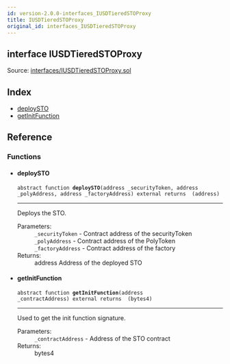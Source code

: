 ```yaml
---
id: version-2.0.0-interfaces_IUSDTieredSTOProxy
title: IUSDTieredSTOProxy
original_id: interfaces_IUSDTieredSTOProxy
---
```


<div class="contract-doc"><div class="contract"><h2 class="contract-header"><span class="contract-kind">interface</span> IUSDTieredSTOProxy</h2><div class="source">Source: <a href="git+https://github.com/PolymathNetwork/polymath-core/blob/v1.4.0/contracts/interfaces/IUSDTieredSTOProxy.sol" target="_blank">interfaces/IUSDTieredSTOProxy.sol</a></div></div><div class="index"><h2>Index</h2><ul><li><a href="interfaces_IUSDTieredSTOProxy.html#deploySTO">deploySTO</a></li><li><a href="interfaces_IUSDTieredSTOProxy.html#getInitFunction">getInitFunction</a></li></ul></div><div class="reference"><h2>Reference</h2><div class="functions"><h3>Functions</h3><ul><li><div class="item function"><span id="deploySTO" class="anchor-marker"></span><h4 class="name">deploySTO</h4><div class="body"><code class="signature"><span>abstract </span>function <strong>deploySTO</strong><span>(address _securityToken, address _polyAddress, address _factoryAddress) </span><span>external </span><span>returns  (address) </span></code><hr/><div class="description"><p>Deploys the STO.</p></div><dl><dt><span class="label-parameters">Parameters:</span></dt><dd><div><code>_securityToken</code> - Contract address of the securityToken</div><div><code>_polyAddress</code> - Contract address of the PolyToken</div><div><code>_factoryAddress</code> - Contract address of the factory</div></dd><dt><span class="label-return">Returns:</span></dt><dd>address Address of the deployed STO</dd></dl></div></div></li><li><div class="item function"><span id="getInitFunction" class="anchor-marker"></span><h4 class="name">getInitFunction</h4><div class="body"><code class="signature"><span>abstract </span>function <strong>getInitFunction</strong><span>(address _contractAddress) </span><span>external </span><span>returns  (bytes4) </span></code><hr/><div class="description"><p>Used to get the init function signature.</p></div><dl><dt><span class="label-parameters">Parameters:</span></dt><dd><div><code>_contractAddress</code> - Address of the STO contract</div></dd><dt><span class="label-return">Returns:</span></dt><dd>bytes4</dd></dl></div></div></li></ul></div></div></div>
